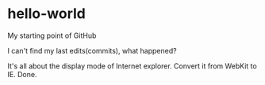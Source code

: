# hello-world
My starting point of GitHub

I can't find my last edits(commits), what happened? 

It's all about the display mode of Internet explorer. Convert it from WebKit to IE. Done.

